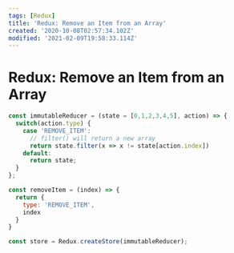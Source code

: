 ```yaml
---
tags: [Redux]
title: 'Redux: Remove an Item from an Array'
created: '2020-10-08T02:57:34.102Z'
modified: '2021-02-09T19:58:33.114Z'
---
```


Redux: Remove an Item from an Array
==================================

``` javascript
const immutableReducer = (state = [0,1,2,3,4,5], action) => {
  switch(action.type) {
    case 'REMOVE_ITEM':
      // filter() will return a new array
      return state.filter(x => x != state[action.index])
    default:
      return state;
  }
};

const removeItem = (index) => {
  return {
    type: 'REMOVE_ITEM',
    index
  }
}

const store = Redux.createStore(immutableReducer);
```
